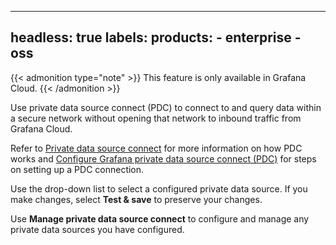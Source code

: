 -----

## headless: true labels: products: - enterprise - oss

<!-- Procedure for using private data source connect section in the data sources -->

{{\< admonition type="note" \>}}
This feature is only available in Grafana Cloud.
{{\< /admonition \>}}

Use private data source connect (PDC) to connect to and query data within a secure network without opening that network to inbound traffic from Grafana Cloud.

Refer to [Private data source connect](https://grafana.com/docs/grafana-cloud/connect-externally-hosted/private-data-source-connect/) for more information on how PDC works and [Configure Grafana private data source connect (PDC)](https://grafana.com/docs/grafana-cloud/connect-externally-hosted/private-data-source-connect/configure-pdc/#configure-grafana-private-data-source-connect-pdc) for steps on setting up a PDC connection.

Use the drop-down list to select a configured private data source. If you make changes, select **Test & save** to preserve your changes.

Use **Manage private data source connect** to configure and manage any private data sources you have configured.
